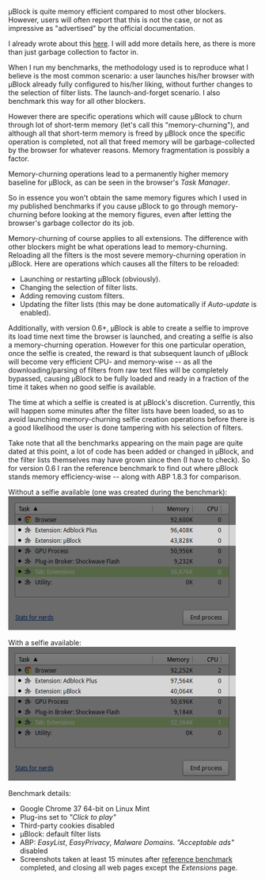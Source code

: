 µBlock is quite memory efficient compared to most other blockers. However, users will often report that this is not the case, or not as impressive as "advertised" by the official documentation.

I already wrote about this [here](https://github.com/gorhill/uBlock/wiki/Myth:-%C2%B5Block-consumes-over-80MB). I will add more details here, as there is more than just garbage collection to factor in. 

When I run my benchmarks, the methodology used is to reproduce what I believe is the most common scenario: a user launches his/her browser with µBlock already fully configured to his/her liking, without further changes to the selection of filter lists. The launch-and-forget scenario. I also benchmark this way for all other blockers.

However there are specific operations which will cause µBlock to churn through lot of short-term memory (let's call this "memory-churning"), and although all that short-term memory is freed by µBlock once the specific operation is completed, not all that freed memory will be garbage-collected by the browser for whatever reasons. Memory fragmentation is possibly a factor.

Memory-churning operations lead to a permanently higher memory baseline for µBlock, as can be seen in the browser's _Task Manager_.

So in essence you won't obtain the same memory figures which I used in my published benchmarks if you cause µBlock to go through memory-churning before looking at the memory figures, even after letting the browser's garbage collector do its job.

Memory-churning of course applies to all extensions. The difference with other blockers might be what operations lead to memory-churning. Reloading all the filters is the most severe memory-churning operation in µBlock. Here are operations which causes all the filters to be reloaded:

- Launching or restarting µBlock (obviously).
- Changing the selection of filter lists.
- Adding removing custom filters.
- Updating the filter lists (this may be done automatically if _Auto-update_ is enabled).

Additionally, with version 0.6+, µBlock is able to create a selfie to improve its load time next time the browser is launched, and creating a selfie is also a memory-churning operation. However for this one particular operation, once the selfie is created, the reward is that subsequent launch of µBlock will become very efficient CPU- and memory-wise -- as all the downloading/parsing of filters from raw text files will be completely bypassed, causing µBlock to be fully loaded and ready in a fraction of the time it takes when no good selfie is available.

The time at which a selfie is created is at µBlock's discretion. Currently, this will happen some minutes after the filter lists have been loaded, so as to avoid launching memory-churning selfie creation operations before there is a good likelihood the user is done tampering with his selection of filters.

Take note that all the benchmarks appearing on the main page are quite dated at this point, a lot of code has been added or changed in µBlock, and the filter lists themselves may have grown since then (I have to check). So for version 0.6 I ran the reference benchmark to find out where µBlock stands memory efficiency-wise -- along with ABP 1.8.3 for comparison.

Without a selfie available (one was created during the benchmark):<br>
![Without selfie](https://raw.githubusercontent.com/gorhill/uBlock/master/doc/img/ublock-vs-abp-memory-201409-a.png)

With a selfie available:<br>
![With selfie](https://raw.githubusercontent.com/gorhill/uBlock/master/doc/img/ublock-vs-abp-memory-201409-b.png)

Benchmark details:
- Google Chrome 37 64-bit on Linux Mint
- Plug-ins set to _"Click to play"_
- Third-party cookies disabled
- µBlock: default filter lists
- ABP: _EasyList_, _EasyPrivacy_, _Malware Domains_. _"Acceptable ads"_ disabled
- Screenshots taken at least 15 minutes after [reference benchmark](https://github.com/gorhill/uBlock/wiki/Reference-benchmark) completed, and closing all web pages except the _Extensions_ page.
